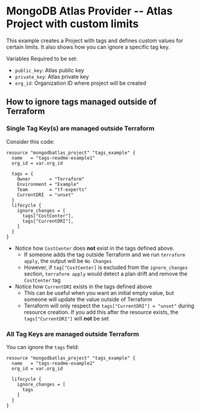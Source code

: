 # MongoDB Atlas Provider -- Atlas Project with custom limits
This example creates a Project with tags and defines custom values for certain limits.
It also shows how you can ignore a specific tag key.

Variables Required to be set:
- `public_key`: Atlas public key
- `private_key`: Atlas  private key
- `org_id`: Organization ID where project will be created

## How to ignore tags managed outside of Terraform

### Single Tag Key(s) are managed outside Terraform
Consider this code:

```hcl
resource "mongodbatlas_project" "tags_example" {
  name   = "tags-readme-example1"
  org_id = var.org_id

  tags = {
    Owner       = "Terraform"
    Environment = "Example"
    Team        = "tf-experts"
    CurrentDRI  = "unset"
  }
  lifecycle {
    ignore_changes = [
      tags["CostCenter"],
      tags["CurrentDRI"],
    ]
  }
}
```

- Notice how `CostCenter` does **not** exist in the tags defined above.
  - If someone adds the tag outside Terraform and we run `terraform apply`, the output will be `No Changes`
  - However, if `tag["CostCenter]` is excluded from the `ignore_changes` section, `terraform apply` would detect a plan drift and remove the `CostCenter` tag
- Notice how `CurrentDRI` exists in the tags defined above
  - This can be useful when you want an initial empty value, but someone will update the value outside of Terraform
  - Terraform will only respect the `tags["CurrentDRI"] = "unset"` during resource creation. If you add this after the resource exists, the `tags["CurrentDRI"]` will **not** be set

### All Tag Keys are managed outside Terraform
You can ignore the `tags` field:

```hcl
resource "mongodbatlas_project" "tags_example" {
  name   = "tags-readme-example2"
  org_id = var.org_id

  lifecycle {
    ignore_changes = [
      tags
    ]
  }
} 
  ```
